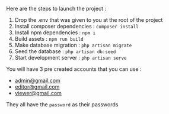 Here are the steps to launch the project :

1. Drop the .env that was given to you at the root of the project
2. Install composer dependencies : `composer install`
3. Install npm dependencies : `npm i`
4. Build assets : `npm run build`
5. Make database migration : `php artisan migrate`
6. Seed the database : `php artisan db:seed`
7. Start development server : `php artisan serve`

You will have 3 pre created accounts that you can use :

-   admin@gmail.com
-   editor@gmail.com
-   viewer@gmail.com

They all have the `password` as their passwords
